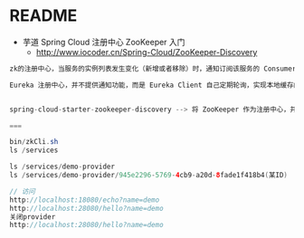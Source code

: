 # README

- 芋道 Spring Cloud 注册中心 ZooKeeper 入门
    - <http://www.iocoder.cn/Spring-Cloud/ZooKeeper-Discovery>

```java
zk的注册中心，当服务的实例列表发生变化（新增或者移除）时，通知订阅该服务的 Consumer，从而让 Consumer 能够刷新本地缓存

Eureka 注册中心，并不提供通知功能，而是 Eureka Client 自己定期轮询，实现本地缓存的更新


spring-cloud-starter-zookeeper-discovery --> 将 ZooKeeper 作为注册中心，并实现对其的自动配置

===

bin/zkCli.sh
ls /services

ls /services/demo-provider
ls /services/demo-provider/945e2296-5769-4cb9-a20d-8fade1f418b4(某ID)

// 访问
http://localhost:18080/echo?name=demo
http://localhost:28080/hello?name=demo
关闭provider
http://localhost:28080/hello?name=demo
```
